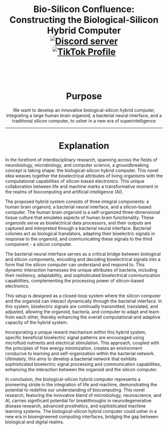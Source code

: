 <h1 align="center">Bio-Silicon Confluence: Constructing the Biological-Silicon Hybrid Computer

<div align="center">
  <a href="https://discord.gg/HBHGvDxDmt">
    <img src="https://img.shields.io/static/v1?label=Metaverse%20Crowdsource&message=450%20Members&color=7289DA&logo=discord&style=for-the-badge" alt="Discord server">
  </a>
</div>


<div align="center">
  <a href="https://www.tiktok.com/@metaversecrowdsourcebr">
    <img src="https://img.shields.io/badge/TikTok-%40metaversecrowdsourcebr-ff0080?style=for-the-badge&logo=tiktok&logoColor=white&labelColor=000000" alt="TikTok Profile">
  </a>
</div>


<br>
<br>
<h1 align="center">Purpose</h1>

<p align="center">We want to develop an innovative biological-silicon hybrid computer, integrating a large human brain organoid, a bacterial neural interface, and a traditional silicon computer, to usher in a new era of superintelligence</p>

---
<h1 align="center">Explanation</h1>


In the forefront of interdisciplinary research, spanning across the fields of neurobiology, microbiology, and computer science, a groundbreaking concept is taking shape: the biological-silicon hybrid computer. This novel idea weaves together the bioelectrical attributes of living organisms with the computational capabilities of silicon-based electronics. This unique collaboration between life and machine marks a transformative moment in the realms of biocomputing and artificial intelligence (AI).

The proposed hybrid system consists of three integral components: a human brain organoid, a bacterial neural interface, and a silicon-based computer. The human brain organoid is a self-organized three-dimensional tissue culture that emulates aspects of human brain functionality. These organoids serve as bioelectrical data processors, and their outputs are captured and interpreted through a bacterial neural interface. Bacterial colonies act as biological translators, adapting their bioelectric signals in response to the organoid, and communicating these signals to the third component - a silicon computer.

The bacterial neural interface serves as a critical bridge between biological and silicon components, encoding and decoding bioelectrical signals into a form that the silicon computer can understand and respond to. This dynamic interaction harnesses the unique attributes of bacteria, including their resiliency, adaptability, and sophisticated bioelectrical communication capabilities, complementing the processing power of silicon-based electronics.

This setup is designed as a closed-loop system where the silicon computer and the organoid can interact dynamically through the bacterial interface. In this system, bioelectric signals are continually transmitted, translated, and adjusted, allowing the organoid, bacteria, and computer to adapt and learn from each other, thereby enhancing the overall computational and adaptive capacity of the hybrid system.

Incorporating a unique reward mechanism within this hybrid system, specific beneficial bioelectric signal patterns are encouraged using microfluid nutrients and electrical stimulation. This approach, coupled with the principles of free energy minimization, creates an environment conducive to learning and self-organization within the bacterial network. Ultimately, this aims to develop a bacterial network that exhibits sophisticated bioelectric signal processing and communication capabilities, enhancing the interaction between the organoid and the silicon computer.

In conclusion, the biological-silicon hybrid computer represents a pioneering stride in the integration of life and machine, demonstrating the potential to redefine our understanding of biocomputing. This novel research, featuring the innovative blend of microbiology, neuroscience, and AI, carries significant potential for breakthroughs in neurodegenerative disease research, advanced prosthetics, and sophisticated machine learning systems. The biological-silicon hybrid computer could usher in a new era in bioengineered computing interfaces, bridging the gap between biological and digital realms.


<br>
<br>
<br>
<br>
